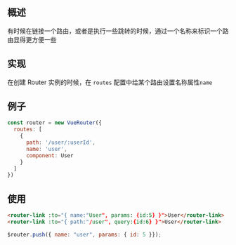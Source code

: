 ## 概述

有时候在链接一个路由，或者是执行一些跳转的时候，通过一个名称来标识一个路由显得更方便一些



## 实现

在创建 Router 实例的时候，在 `routes` 配置中给某个路由设置名称属性`name`



## 例子

```js
const router = new VueRouter({
  routes: [
    {
      path: '/user/:userId',
      name: 'user',
      component: User
    }
  ]
})
```



## 使用

```html
<router-link :to="{ name:"User", params: {id:5} }">User</router-link>
<router-link :to="{ path:"/user", query:{id:6} }">User</router-link>
```

```js
$router.push({ name: "user", params: { id: 5 }});
```
